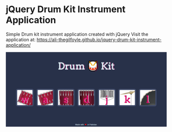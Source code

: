 # jQuery Drum Kit Instrument Application
Simple Drum kit instrument application created with jQuery
Visit the application at: https://ali-thegilfoyle.github.io/jquery-drum-kit-instrument-application/

<img src="readme_images/main.png" width="1280">
